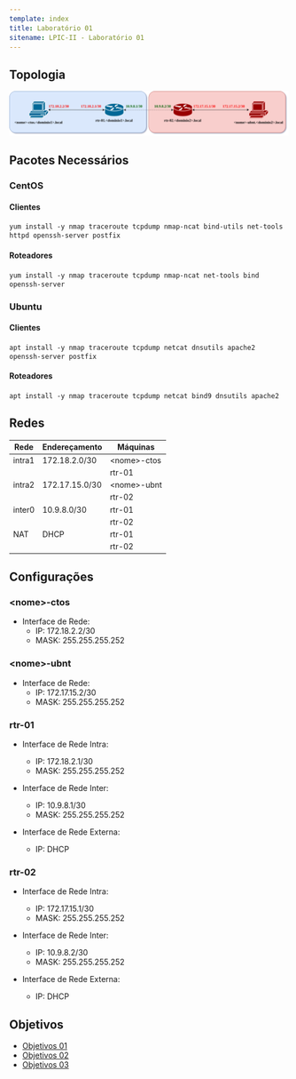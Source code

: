 ```yaml
---
template: index
title: Laboratório 01
sitename: LPIC-II - Laboratório 01
---
```


## Topologia

![Lab 01](/images/lpi2_lab_s01.png)

## Pacotes Necessários

### CentOS

#### Clientes

```(bash)
yum install -y nmap traceroute tcpdump nmap-ncat bind-utils net-tools httpd openssh-server postfix
```

#### Roteadores

```(bash)
yum install -y nmap traceroute tcpdump nmap-ncat net-tools bind openssh-server
```

### Ubuntu

#### Clientes

```(bash)
apt install -y nmap traceroute tcpdump netcat dnsutils apache2 openssh-server postfix
```

#### Roteadores

```(bash)
apt install -y nmap traceroute tcpdump netcat bind9 dnsutils apache2
```

## Redes

| Rede   | Endereçamento | Máquinas |
|--------|---------------|----------|
| intra1 | 172.18.2.0/30 | &lt;nome&gt;-ctos |
|        |               | rtr-01 |
| intra2 | 172.17.15.0/30 | &lt;nome&gt;-ubnt |
|        |                | rtr-02 |
| inter0 | 10.9.8.0/30    | rtr-01 |
|        |                | rtr-02 |
| NAT    | DHCP           | rtr-01 |
|        |                | rtr-02 |

## Configurações

### &lt;nome&gt;-ctos

* Interface de Rede:
  * IP: 172.18.2.2/30
  * MASK: 255.255.255.252

### &lt;nome&gt;-ubnt

* Interface de Rede:
  * IP: 172.17.15.2/30
  * MASK: 255.255.255.252

### rtr-01

* Interface de Rede Intra:
  * IP: 172.18.2.1/30
  * MASK: 255.255.255.252

* Interface de Rede Inter:
  * IP: 10.9.8.1/30
  * MASK: 255.255.255.252

* Interface de Rede Externa:
  * IP: DHCP

### rtr-02

* Interface de Rede Intra:
  * IP: 172.17.15.1/30
  * MASK: 255.255.255.252

* Interface de Rede Inter:
  * IP: 10.9.8.2/30
  * MASK: 255.255.255.252

* Interface de Rede Externa:
  * IP: DHCP

## Objetivos

* [Objetivos 01](objetivos01.md)
* [Objetivos 02](objetivos02.md)
* [Objetivos 03](objetivos03.md)
